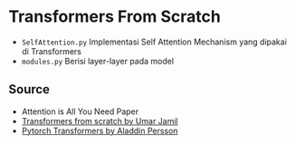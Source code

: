 # Transformers From Scratch


- `SelfAttention.py` Implementasi Self Attention Mechanism yang dipakai di Transformers
- `modules.py` Berisi layer-layer pada model

## Source
- Attention is All You Need Paper
- [Transformers from scratch by Umar Jamil](https://www.youtube.com/watch?v=ISNdQcPhsts&t=108s)
- [Pytorch Transformers by Aladdin Persson](https://www.youtube.com/watch?v=U0s0f995w14&t=1905s)
